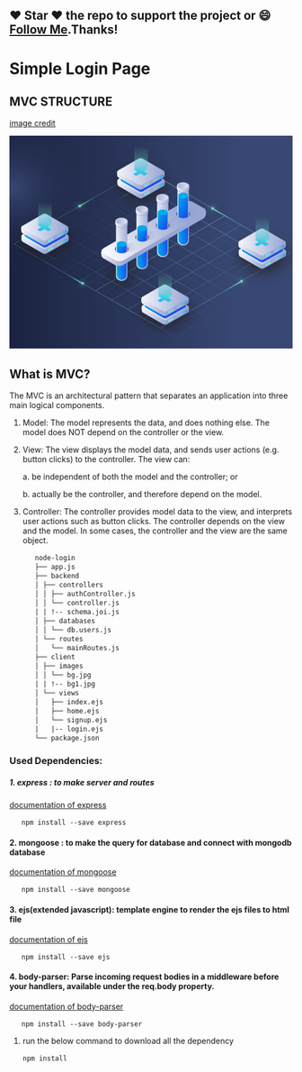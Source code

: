 #####
## :heart: Star :heart: the repo to support the project or :smile:[Follow Me](https://github.com/pedromassango).Thanks!

# Simple Login Page

## MVC STRUCTURE
  [image credit](https://dribbble.com/shots/6322769-MVC-Technology-Website-Illustration-2)
  
  <img src="https://github.com/harsh6768/node-login/blob/master/images/mvc.png" alt="">
  
 ## What is MVC?
    
  The MVC is an architectural pattern that separates an application into three main logical components.
  
  1. Model: The model represents the data, and does nothing else. The model does NOT depend on the controller or the view.
  
  2. View: The view displays the model data, and sends user actions (e.g. button clicks) to the controller. The view can:

        a. be independent of both the model and the controller; or

       b. actually be the controller, and therefore depend on the model.
  3. Controller: The controller provides model data to the view, and interprets user actions such as button clicks. The               controller depends on the view and the model. In some cases, the controller and the view are the same object.
  
  
  

            node-login
            ├── app.js
            ├── backend
            │ ├── controllers
            │ │ ├── authController.js
            │ │ └── controller.js
            | | !-- schema.joi.js
            │ ├── databases
            │ │ └── db.users.js
            │ └── routes
            │   └── mainRoutes.js
            ├── client
            │ ├── images
            │ │ └── bg.jpg
            | | !-- bg1.jpg
            │ └── views
            │   ├── index.ejs
            │   ├── home.ejs
            │   └── signup.ejs
            |   |-- login.ejs
            └── package.json
                    
                    
   
### Used Dependencies:
##### 1. express : to make server and routes
    
   [documentation of express](http://expressjs.com/)
      
       npm install --save express
       
#### 2. mongoose : to make the query for database and connect with mongodb database
    
   [documentation of mongoose](https://www.npmjs.com/package/mongoose)
      
       npm install --save mongoose
       
#### 3. ejs(extended javascript): template engine to render the ejs files to html file
    
   [documentation of ejs](https://www.npmjs.com/package/ejs)
      
       npm install --save ejs

#### 4. body-parser: Parse incoming request bodies in a middleware before your handlers, available under the req.body                  property.
    
   [documentation of body-parser](https://www.npmjs.com/package/body-parser)
      
       npm install --save body-parser

      
  
  

1. run the below command to download all the dependency

       npm install

